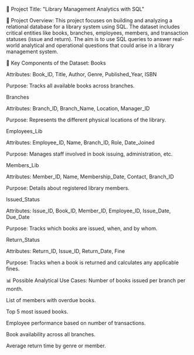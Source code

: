 🔖 Project Title:
"Library Management Analytics with SQL"

📘 Project Overview:
This project focuses on building and analyzing a relational database for a library system using SQL. The dataset includes critical entities like books, branches, employees, members, and transaction statuses (issue and return). The aim is to use SQL queries to answer real-world analytical and operational questions that could arise in a library management system.

🧩 Key Components of the Dataset:
Books

Attributes: Book_ID, Title, Author, Genre, Published_Year, ISBN

Purpose: Tracks all available books across branches.

Branches

Attributes: Branch_ID, Branch_Name, Location, Manager_ID

Purpose: Represents the different physical locations of the library.

Employees_Lib

Attributes: Employee_ID, Name, Branch_ID, Role, Date_Joined

Purpose: Manages staff involved in book issuing, administration, etc.

Members_Lib

Attributes: Member_ID, Name, Membership_Date, Contact, Branch_ID

Purpose: Details about registered library members.

Issued_Status

Attributes: Issue_ID, Book_ID, Member_ID, Employee_ID, Issue_Date, Due_Date

Purpose: Tracks which books are issued, when, and by whom.

Return_Status

Attributes: Return_ID, Issue_ID, Return_Date, Fine

Purpose: Tracks when a book is returned and calculates any applicable fines.

📊 Possible Analytical Use Cases:
Number of books issued per branch per month.

List of members with overdue books.

Top 5 most issued books.

Employee performance based on number of transactions.

Book availability across all branches.

Average return time by genre or member.
